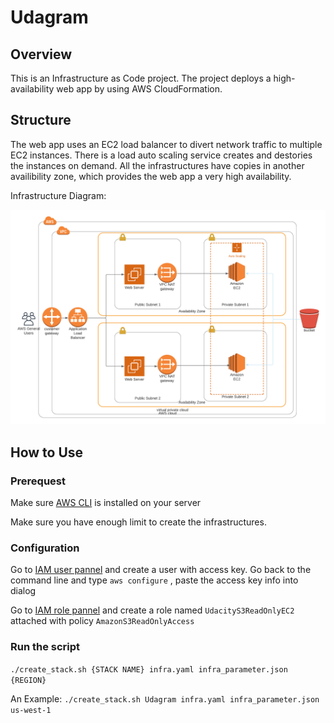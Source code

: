 # Udagram
## Overview
This is an Infrastructure as Code project. The project deploys a high-availability web app by using AWS CloudFormation.

## Structure
The web app uses an EC2 load balancer to divert network traffic to multiple EC2 instances. There is a load auto scaling service creates and destories the instances on demand. All the infrastructures have copies in another availibility zone, which provides the web app a very high availability.

Infrastructure Diagram:

![Infrastructure Diagram](https://github.com/brianx0215/Udagram/blob/main/infra_diagram.png "Infrastructure Diagram")

## How to Use
### Prerequest
Make sure [AWS CLI](https://docs.aws.amazon.com/cli/latest/userguide/cli-chap-install.html) is installed on your server

Make sure you have enough limit to create the infrastructures.

### Configuration
Go to [IAM user pannel](https://console.aws.amazon.com/iam/home?#/users) and create a user with access key. Go back to the command line and type `aws configure` , paste the access key info into dialog

Go to [IAM role pannel](https://console.aws.amazon.com/iam/home?#/roles) and create a role named `UdacityS3ReadOnlyEC2` attached with policy `AmazonS3ReadOnlyAccess`

### Run the script
`./create_stack.sh {STACK NAME} infra.yaml infra_parameter.json {REGION}`

An Example:
`./create_stack.sh Udagram infra.yaml infra_parameter.json us-west-1`